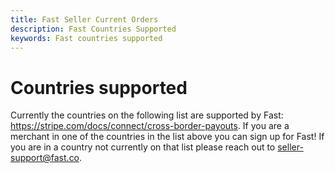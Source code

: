 ```yaml
---
title: Fast Seller Current Orders
description: Fast Countries Supported
keywords: Fast countries supported
---
```


# Countries supported

Currently the countries on the following list are supported by Fast: https://stripe.com/docs/connect/cross-border-payouts. If you are a merchant in one of the countries in the list above you can sign up for Fast! If you are in a country not currently on that list please reach out to seller-support@fast.co.
